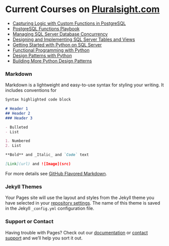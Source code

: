 # Current Courses on [Pluralsight.com](http://pluralsight.com)

- [Capturing Logic with Custom Functions in PostgreSQL](https://app.pluralsight.com/library/courses/capturing-logic-custom-functions-postgresql) 
- [PostgreSQL Functions Playbook](https://app.pluralsight.com/library/courses/posgresql-functions-playbook) 
- [Managing SQL Server Database Concurrency](https://app.pluralsight.com/library/courses/manage-sql-server-concurrency) 
- [Designing and Implementing SQL Server Tables and Views](https://app.pluralsight.com/library/courses/sqlserver-tables-view-designing-implementing) 
- [Getting Started with Python on SQL Server](https://app.pluralsight.com/library/courses/python-sql-server-getting-started) 
- [Functional Programming with Python](https://app.pluralsight.com/library/courses/python-functional-programming) 
- [Design Patterns with Python](https://app.pluralsight.com/library/courses/python-design-patterns) 
- [Building More Python Design Patterns](https://app.pluralsight.com/library/courses/python-design-patterns-building-more) 

### Markdown

Markdown is a lightweight and easy-to-use syntax for styling your writing. It includes conventions for

```markdown
Syntax highlighted code block

# Header 1
## Header 2
### Header 3

- Bulleted
- List

1. Numbered
2. List

**Bold** and _Italic_ and `Code` text

[Link](url) and ![Image](src)
```

For more details see [GitHub Flavored Markdown](https://guides.github.com/features/mastering-markdown/).

### Jekyll Themes

Your Pages site will use the layout and styles from the Jekyll theme you have selected in your [repository settings](https://github.com/gbritton1/gbritton1.github.io/settings). The name of this theme is saved in the Jekyll `_config.yml` configuration file.

### Support or Contact

Having trouble with Pages? Check out our [documentation](https://help.github.com/categories/github-pages-basics/) or [contact support](https://github.com/contact) and we’ll help you sort it out.
